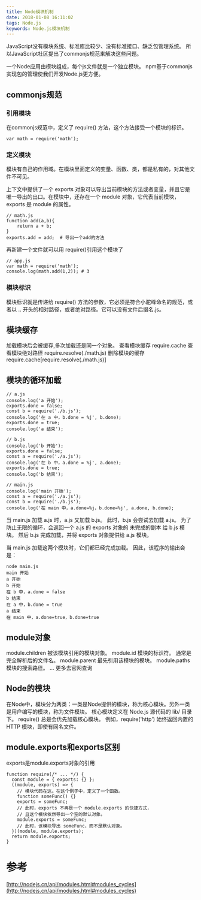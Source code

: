 ```yaml
---
title: Node模块机制
date: 2018-01-08 16:11:02
tags: Node.js
keywords: Node.js模块机制
---
```


JavaScript没有模块系统、标准库比较少、没有标准接口、缺乏包管理系统。
所以JavaScript社区提出了commonjs规范来解决这些问题。
<!-- more -->
一个Node应用由模块组成，每个js文件就是一个独立模块。
npm基于commonjs实现包的管理使我们开发Node.js更方便。

## commonjs规范
### 引用模块
在commonjs规范中，定义了 require() 方法，这个方法接受一个模块的标识。
```
var math = require('math');
```
### 定义模块
模块有自己的作用域。在模块里面定义的变量、函数、类，都是私有的，对其他文件不可见。

上下文中提供了一个 exports 对象可以导出当前模块的方法或者变量，并且它是唯一导出的出口。在模块中，还存在一个 module 对象，它代表当前模块，exports 是 module 的属性。
```
// math.js
function add(a,b){
    return a + b;
}
exports.add = add;  # 导出一个add的方法
```
再新建一个文件就可以用 require()引用这个模块了
```
// app.js
var math = require('math');
console.log(math.add(1,2)); # 3
```

### 模块标识
模块标识就是传递给 require() 方法的参数，它必须是符合小驼峰命名的规范，或者以  .. 开头的相对路径，或者绝对路径。它可以没有文件后缀名.js。

## 模块缓存
加载模块后会被缓存,多次加载还是同一个对象。
查看模块缓存 require.cache
查看模块绝对路径  require.resolve(./math.js)
删除模块的缓存 require.cache[require.resolve(./math.js)]

## 模块的循环加载
```
// a.js
console.log('a 开始');
exports.done = false;
const b = require('./b.js');
console.log('在 a 中，b.done = %j', b.done);
exports.done = true;
console.log('a 结束');

// b.js
console.log('b 开始');
exports.done = false;
const a = require('./a.js');
console.log('在 b 中，a.done = %j', a.done);
exports.done = true;
console.log('b 结束');

// main.js
console.log('main 开始');
const a = require('./a.js');
const b = require('./b.js');
console.log('在 main 中，a.done=%j，b.done=%j', a.done, b.done);
```
当 main.js 加载 a.js 时，a.js 又加载 b.js。 此时，b.js 会尝试去加载 a.js。 为了防止无限的循环，会返回一个 a.js 的 exports 对象的 未完成的副本 给 b.js 模块。 然后 b.js 完成加载，并将 exports 对象提供给 a.js 模块。

当 main.js 加载这两个模块时，它们都已经完成加载。 因此，该程序的输出会是：

```
node main.js
main 开始
a 开始
b 开始
在 b 中，a.done = false
b 结束
在 a 中，b.done = true
a 结束
在 main 中，a.done=true，b.done=true
```

## module对象
module.children  被该模块引用的模块对象。
module.id   模块的标识符。 通常是完全解析后的文件名。
module.parent 最先引用该模块的模块。
module.paths 模块的搜索路径。
... 更多去官网查询

## Node的模块
在Node中，模块分为两类：一类是Node提供的模块，称为核心模块。另外一类是用户编写的模块，称为文件模块。
核心模块定义在 Node.js 源代码的 lib/ 目录下。
require() 总是会优先加载核心模块。 例如，require('http') 始终返回内置的 HTTP 模块，即使有同名文件。

## module.exports和exports区别
exports是module.exports对象的引用
```
function require(/* ... */) {
  const module = { exports: {} };
  ((module, exports) => {
    // 模块代码在这。在这个例子中，定义了一个函数。
    function someFunc() {}
    exports = someFunc;
    // 此时，exports 不再是一个 module.exports 的快捷方式，
    // 且这个模块依然导出一个空的默认对象。
    module.exports = someFunc;
    // 此时，该模块导出 someFunc，而不是默认对象。
  })(module, module.exports);
  return module.exports;
}
```

# 参考
[http://nodejs.cn/api/modules.html#modules_cycles](http://nodejs.cn/api/modules.html#modules_cycles) 
